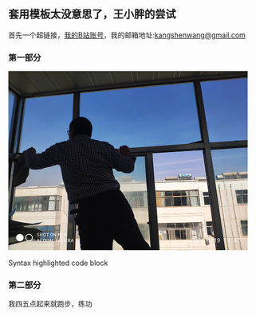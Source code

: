 ## 套用模板太没意思了，王小胖的尝试

首先一个超链接，<a href='https://space.bilibili.com/386198165'>我的B站账号</a>，我的邮箱地址:kangshenwang@gmail.com
### 第一部分
<title>老年人</title>

<img src='https://github.com/kangshenwang/kangshenwang/blob/master/wang1.png' alt='老年人的英姿1' />	


Syntax highlighted code block

### 第二部分
<title>家父格言</title>
我四五点起来就跑步，练功


